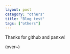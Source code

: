 ```yaml
---
layout: post
category: "others"
title: "Blog test"
tags: ["others"]
---
```





Thanks for github and panxw!




(over~)


